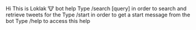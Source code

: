 Hi This is Loklak 🐮 bot help
Type /search [query] in order to search and retrieve tweets for the
Type /start in order to get a start message from the bot
Type /help to access this help
